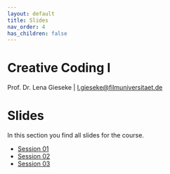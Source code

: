 ```yaml
---
layout: default
title: Slides
nav_order: 4
has_children: false
---
```


# Creative Coding I

Prof. Dr. Lena Gieseke \| l.gieseke@filmuniversitaet.de  
  

# Slides

In this section you find all slides for the course.

* [Session 01](cc1_ws2324_01_slides.html)
* [Session 02](cc1_ws2324_02_slides.html)
* [Session 03](cc1_ws2324_03_slides.html)
